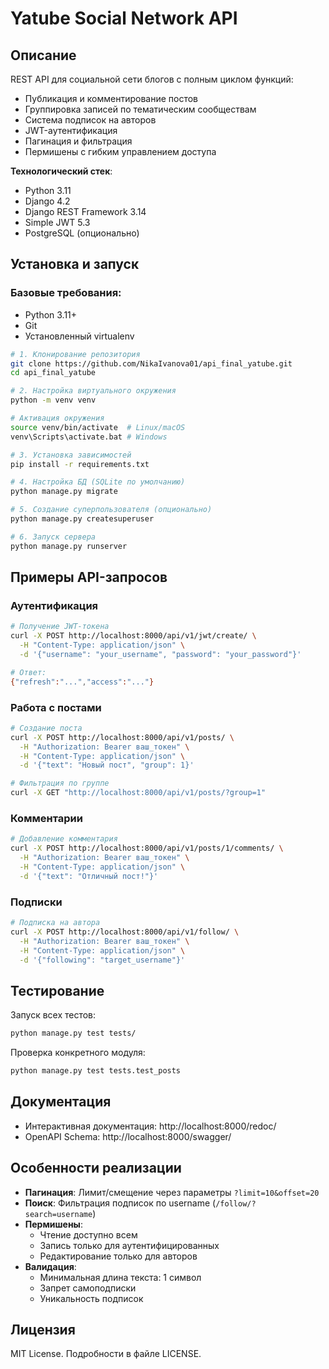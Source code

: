 # Yatube Social Network API

## Описание
REST API для социальной сети блогов с полным циклом функций:
- Публикация и комментирование постов
- Группировка записей по тематическим сообществам
- Система подписок на авторов
- JWT-аутентификация
- Пагинация и фильтрация
- Пермишены с гибким управлением доступа

**Технологический стек**:
- Python 3.11
- Django 4.2
- Django REST Framework 3.14
- Simple JWT 5.3
- PostgreSQL (опционально)

## Установка и запуск

### Базовые требования:
- Python 3.11+
- Git
- Установленный virtualenv

```bash
# 1. Клонирование репозитория
git clone https://github.com/NikaIvanova01/api_final_yatube.git
cd api_final_yatube

# 2. Настройка виртуального окружения
python -m venv venv

# Активация окружения
source venv/bin/activate  # Linux/macOS
venv\Scripts\activate.bat # Windows

# 3. Установка зависимостей
pip install -r requirements.txt

# 4. Настройка БД (SQLite по умолчанию)
python manage.py migrate

# 5. Создание суперпользователя (опционально)
python manage.py createsuperuser

# 6. Запуск сервера
python manage.py runserver
```

## Примеры API-запросов

### Аутентификация
```bash
# Получение JWT-токена
curl -X POST http://localhost:8000/api/v1/jwt/create/ \
  -H "Content-Type: application/json" \
  -d '{"username": "your_username", "password": "your_password"}'

# Ответ:
{"refresh":"...","access":"..."}
```

### Работа с постами
```bash
# Создание поста
curl -X POST http://localhost:8000/api/v1/posts/ \
  -H "Authorization: Bearer ваш_токен" \
  -H "Content-Type: application/json" \
  -d '{"text": "Новый пост", "group": 1}'

# Фильтрация по группе
curl -X GET "http://localhost:8000/api/v1/posts/?group=1"
```

### Комментарии
```bash
# Добавление комментария
curl -X POST http://localhost:8000/api/v1/posts/1/comments/ \
  -H "Authorization: Bearer ваш_токен" \
  -H "Content-Type: application/json" \
  -d '{"text": "Отличный пост!"}'
```

### Подписки
```bash
# Подписка на автора
curl -X POST http://localhost:8000/api/v1/follow/ \
  -H "Authorization: Bearer ваш_токен" \
  -H "Content-Type: application/json" \
  -d '{"following": "target_username"}'
```

## Тестирование
Запуск всех тестов:
```bash
python manage.py test tests/
```

Проверка конкретного модуля:
```bash
python manage.py test tests.test_posts
```

## Документация
- Интерактивная документация: http://localhost:8000/redoc/
- OpenAPI Schema: http://localhost:8000/swagger/

## Особенности реализации
- **Пагинация**: Лимит/смещение через параметры `?limit=10&offset=20`
- **Поиск**: Фильтрация подписок по username (`/follow/?search=username`)
- **Пермишены**: 
  - Чтение доступно всем
  - Запись только для аутентифицированных
  - Редактирование только для авторов
- **Валидация**:
  - Минимальная длина текста: 1 символ
  - Запрет самоподписки
  - Уникальность подписок

## Лицензия
MIT License. Подробности в файле LICENSE.
